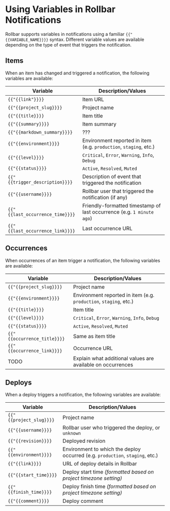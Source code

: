 # Using Variables in Rollbar Notifications

Rollbar supports variables in notifications using a familiar ```{{"{{VARIABLE_NAME}}}}``` syntax.  Different variable values are available depending on the type of event that triggers the notification.

## Items
When an item has changed and triggered a notification, the following variables are available:

Variable | Description/Values
---------| ------------
`{{"{{link"}}}}` | Item URL
```{{"{{project_slug}}}}``` | Project name
```{{"{{title}}}}``` | Item title
```{{"{{summary}}}}```| Item summary
```{{"{{markdown_summary}}}}``` | ???
```{{"{{environment}}}}``` | Environment reported in item (e.g. ```production```, ```staging```, etc.)
```{{"{{level}}}}``` | ```Critical```, ```Error```, ```Warning```, ```Info```, ```Debug```
```{{"{{status}}}}``` | ```Active```, ```Resolved```, ```Muted```
```{{"{{trigger_description}}}}``` | Description of event that triggered the notification
```{{"{{username}}}}``` | Rollbar user that triggered the notification (if any)
```{{"{{last_occurrence_time}}}}``` | Friendly-formatted timestamp of last occurrence (e.g. ```1 minute ago```)
```{{"{{last_occurrence_link}}}}``` | Last occurrence URL

## Occurrences
When occurrences of an item trigger a notification, the following variables are available:

Variable | Description/Values
---------| ------------
```{{"{{project_slug}}}}``` | Project name
```{{"{{environment}}}}``` | Environment reported in item (e.g. ```production```, ```staging```, etc.)
```{{"{{title}}}}```| Item title
```{{"{{level}}}}``` | ```Critical```, ```Error```, ```Warning```, ```Info```, ```Debug```
```{{"{{status}}}}``` | ```Active```, ```Resolved```, ```Muted```
```{{"{{occurrence_title}}}}``` | Same as item title
```{{"{{occurrence_link}}}}``` | Occurrence URL
TODO | Explain what additional values are available on occurrences

## Deploys
When a deploy triggers a notification, the following variables are available:

Variable | Description/Values
---------| ------------
```{{"{{project_slug}}}}``` | Project name
```{{"{{username}}}}``` | Rollbar user who triggered the deploy, or ```unknown```
```{{"{{revision}}}}``` | Deployed revision
```{{"{{environment}}}}``` | Environment to which the deploy occurred (e.g. ```production```, ```staging```, etc.)
```{{"{{link}}}}``` | URL of deploy details in Rollbar
```{{"{{start_time}}}}``` | Deploy start time _(formatted based on project timezone setting)_
```{{"{{finish_time}}}}```| Deploy finish time _(formatted based on project timezone setting)_
```{{"{{comment}}}}``` | Deploy comment

